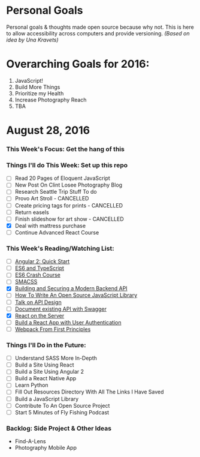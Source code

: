 Personal Goals
==============

Personal goals &amp; thoughts made open source because why not. This is here to allow accessibility across computers and provide versioning. _(Based on idea by Una Kravets)_

# Overarching Goals for 2016:
1. JavaScript!
2. Build More Things
3. Prioritize my Health
4. Increase Photography Reach
5. TBA

# August 28, 2016

### This Week's Focus: Get the hang of this

### Things I'll do This Week: Set up this repo

- [ ] Read 20 Pages of Eloquent JavaScript
- [ ] New Post On Clint Losee Photography Blog
- [ ] Research Seattle Trip Stuff To do
- [ ] Provo Art Stroll - CANCELLED
- [ ] Create pricing tags for prints - CANCELLED
- [ ] Return easels
- [ ] Finish slideshow for art show - CANCELLED
- [x] Deal with mattress purchase
- [ ] Continue Advanced React Course

### This Week's Reading/Watching List:

- [ ] [Angular 2: Quick Start](https://www.youtube.com/watch?v=f80wkYP5rTI)
- [ ] [ES6 and TypeScript](https://www.youtube.com/watch?v=CG2Ut1Wski8&feature=youtu.be&t=2m50s&utm_content=educational&utm_campaign=2016-08-25&utm_source=email-sendgrid&utm_term=133370&utm_medium=486884)
- [ ] [ES6 Crash Course](https://laracasts.com/series/es6-cliffsnotes)
- [ ] [SMACSS](https://smacss.com/book/)
- [x] [Building and Securing a Modern Backend API](https://scotch.io/tutorials/building-and-securing-a-modern-backend-api)
- [ ] [How To Write An Open Source JavaScript Library](https://egghead.io/courses/how-to-write-an-open-source-javascript-library)
- [ ] [Talk on API Design](http://2016.cascadiafest.org/speakers/bryan-hughes/)
- [ ] [Document existing API with Swagger](https://scotch.io/tutorials/document-your-already-existing-apis-with-swagger)
- [x] [React on the Server](https://scotch.io/tutorials/react-on-the-server-for-beginners-build-a-universal-react-and-node-app)
- [ ] [Build a React App with User Authentication](https://scotch.io/tutorials/build-a-react-app-with-user-authentication)
- [ ] [Webpack From First Principles](https://www.youtube.com/watch?v=WQue1AN93YU)

### Things I'll Do in the Future:
- [ ] Understand SASS More In-Depth
- [ ] Build a Site Using React
- [ ] Build a Site Using Angular 2
- [ ] Build a React Native App
- [ ] Learn Python
- [ ] Fill Out Resources Directory With All The Links I Have Saved
- [ ] Build a JavaScript Library
- [ ] Contribute To An Open Source Project
- [ ] Start 5 Minutes of Fly Fishing Podcast

### Backlog: Side Project &amp; Other Ideas
* Find-A-Lens
* Photography Mobile App